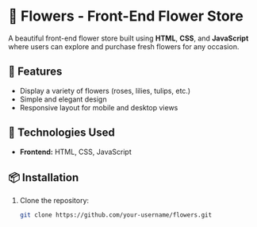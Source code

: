# 🌸 Flowers - Front-End Flower Store

A beautiful front-end flower store built using **HTML**, **CSS**, and **JavaScript** where users can explore and purchase fresh flowers for any occasion.

## 🌿 Features
- Display a variety of flowers (roses, lilies, tulips, etc.)
- Simple and elegant design
- Responsive layout for mobile and desktop views

## 🚀 Technologies Used
- **Frontend:** HTML, CSS, JavaScript

## 📦 Installation
1. Clone the repository:
   ```bash
   git clone https://github.com/your-username/flowers.git
